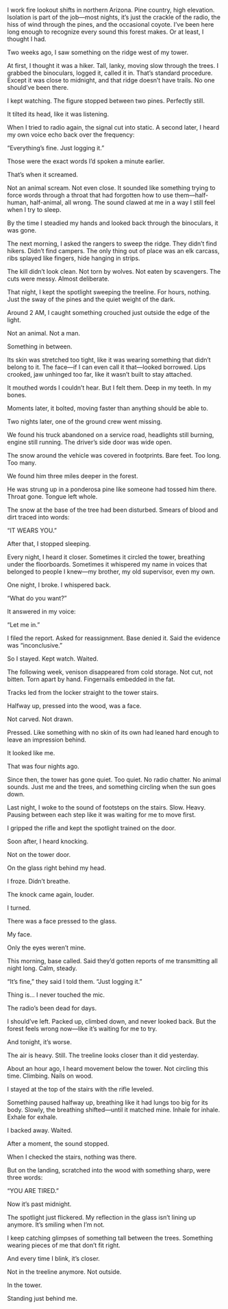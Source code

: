 I work fire lookout shifts in northern Arizona. Pine country, high elevation. Isolation is part of the job—most nights, it’s just the crackle of the radio, the hiss of wind through the pines, and the occasional coyote. I’ve been here long enough to recognize every sound this forest makes. Or at least, I thought I had.

Two weeks ago, I saw something on the ridge west of my tower.

At first, I thought it was a hiker. Tall, lanky, moving slow through the trees. I grabbed the binoculars, logged it, called it in. That’s standard procedure. Except it was close to midnight, and that ridge doesn’t have trails. No one should’ve been there.

I kept watching. The figure stopped between two pines. Perfectly still.

It tilted its head, like it was listening.

When I tried to radio again, the signal cut into static. A second later, I heard my own voice echo back over the frequency:

“Everything’s fine. Just logging it.”

Those were the exact words I’d spoken a minute earlier.

That’s when it screamed.

Not an animal scream. Not even close. It sounded like something trying to force words through a throat that had forgotten how to use them—half-human, half-animal, all wrong. The sound clawed at me in a way I still feel when I try to sleep.

By the time I steadied my hands and looked back through the binoculars, it was gone.



The next morning, I asked the rangers to sweep the ridge. They didn’t find hikers. Didn’t find campers. The only thing out of place was an elk carcass, ribs splayed like fingers, hide hanging in strips.

The kill didn’t look clean. Not torn by wolves. Not eaten by scavengers. The cuts were messy. Almost deliberate.

That night, I kept the spotlight sweeping the treeline. For hours, nothing. Just the sway of the pines and the quiet weight of the dark.

Around 2 AM, I caught something crouched just outside the edge of the light.

Not an animal. Not a man.

Something in between.

Its skin was stretched too tight, like it was wearing something that didn’t belong to it. The face—if I can even call it that—looked borrowed. Lips crooked, jaw unhinged too far, like it wasn’t built to stay attached.

It mouthed words I couldn’t hear. But I felt them. Deep in my teeth. In my bones.

Moments later, it bolted, moving faster than anything should be able to.



Two nights later, one of the ground crew went missing.

We found his truck abandoned on a service road, headlights still burning, engine still running. The driver’s side door was wide open.

The snow around the vehicle was covered in footprints. Bare feet. Too long. Too many.

We found him three miles deeper in the forest.

He was strung up in a ponderosa pine like someone had tossed him there. Throat gone. Tongue left whole.

The snow at the base of the tree had been disturbed. Smears of blood and dirt traced into words:

“IT WEARS YOU.”



After that, I stopped sleeping.

Every night, I heard it closer. Sometimes it circled the tower, breathing under the floorboards. Sometimes it whispered my name in voices that belonged to people I knew—my brother, my old supervisor, even my own.

One night, I broke. I whispered back.

“What do you want?”

It answered in my voice:

“Let me in.”



I filed the report. Asked for reassignment. Base denied it. Said the evidence was “inconclusive.”

So I stayed. Kept watch. Waited.

The following week, venison disappeared from cold storage. Not cut, not bitten. Torn apart by hand. Fingernails embedded in the fat.

Tracks led from the locker straight to the tower stairs.

Halfway up, pressed into the wood, was a face.

Not carved. Not drawn.

Pressed. Like something with no skin of its own had leaned hard enough to leave an impression behind.

It looked like me.



That was four nights ago.

Since then, the tower has gone quiet. Too quiet. No radio chatter. No animal sounds. Just me and the trees, and something circling when the sun goes down.

Last night, I woke to the sound of footsteps on the stairs. Slow. Heavy. Pausing between each step like it was waiting for me to move first.

I gripped the rifle and kept the spotlight trained on the door.

Soon after, I heard knocking.

Not on the tower door.

On the glass right behind my head.

I froze. Didn’t breathe.

The knock came again, louder.

I turned.

There was a face pressed to the glass.

My face.

Only the eyes weren’t mine.



This morning, base called. Said they’d gotten reports of me transmitting all night long. Calm, steady.

“It’s fine,” they said I told them. “Just logging it.”

Thing is… I never touched the mic.

The radio’s been dead for days.



I should’ve left. Packed up, climbed down, and never looked back. But the forest feels wrong now—like it’s waiting for me to try.

And tonight, it’s worse.

The air is heavy. Still. The treeline looks closer than it did yesterday.

About an hour ago, I heard movement below the tower. Not circling this time. Climbing. Nails on wood.

I stayed at the top of the stairs with the rifle leveled.

Something paused halfway up, breathing like it had lungs too big for its body. Slowly, the breathing shifted—until it matched mine. Inhale for inhale. Exhale for exhale.

I backed away. Waited.

After a moment, the sound stopped.

When I checked the stairs, nothing was there.

But on the landing, scratched into the wood with something sharp, were three words:

“YOU ARE TIRED.”



Now it’s past midnight.

The spotlight just flickered. My reflection in the glass isn’t lining up anymore. It’s smiling when I’m not.

I keep catching glimpses of something tall between the trees. Something wearing pieces of me that don’t fit right.

And every time I blink, it’s closer.

Not in the treeline anymore. Not outside.

In the tower.

Standing just behind me.
